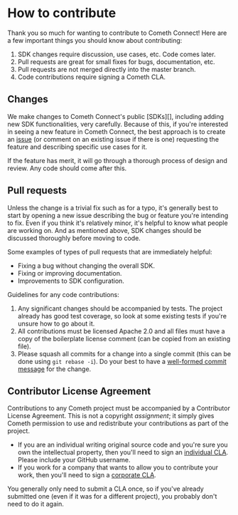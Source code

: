 # How to contribute

Thank you so much for wanting to contribute to Cometh Connect! Here are a few important
things you should know about contributing:

1.  SDK changes require discussion, use cases, etc. Code comes later.
2.  Pull requests are great for small fixes for bugs, documentation, etc.
3.  Pull requests are not merged directly into the master branch.
4.  Code contributions require signing a Cometh CLA.

## Changes

We make changes to Cometh Connect's public [SDKs][], including adding new SDK functionalities, very
carefully. Because of this, if you're interested in seeing a new feature in
Cometh Connect, the best approach is to create an [issue][] (or comment on an existing
issue if there is one) requesting the feature and describing specific use cases
for it.

If the feature has merit, it will go through a thorough process of design
and review. Any code should come after this.

[issue]: https://github.com/cometh-game/connect-sdk-unity/issues

## Pull requests

Unless the change is a trivial fix such as for a typo, it's generally best to
start by opening a new issue describing the bug or feature you're intending to
fix. Even if you think it's relatively minor, it's helpful to know what people
are working on. And as mentioned above, SDK changes should be discussed
thoroughly before moving to code.

Some examples of types of pull requests that are immediately helpful:

- Fixing a bug without changing the overall SDK.
- Fixing or improving documentation.
- Improvements to SDK configuration.

Guidelines for any code contributions:

1. Any significant changes should be accompanied by tests. The project already
   has good test coverage, so look at some existing tests if you're unsure
   how to go about it.
2. All contributions must be licensed Apache 2.0 and all files must have a
   copy of the boilerplate license comment (can be copied from an existing
   file).
3. Please squash all commits for a change into a single commit (this can be
   done using `git rebase -i`). Do your best to have a
   [well-formed commit message][] for the change.

[well-formed commit message]: http://tbaggery.com/2008/04/19/a-note-about-git-commit-messages.html

## Contributor License Agreement

Contributions to any Cometh project must be accompanied by a Contributor
License Agreement. This is not a copyright _assignment_; it simply gives
Cometh permission to use and redistribute your contributions as part of the
project.

- If you are an individual writing original source code and you're sure you
  own the intellectual property, then you'll need to sign an [individual
  CLA][]. Please include your GitHub username.
- If you work for a company that wants to allow you to contribute your work,
  then you'll need to sign a [corporate CLA][].

You generally only need to submit a CLA once, so if you've already submitted
one (even if it was for a different project), you probably don't need to do it
again.

[individual CLA]: https://cla.developers.google.com/about/google-individual
[corporate CLA]: https://developers.google.com/open-source/cla/corporate
